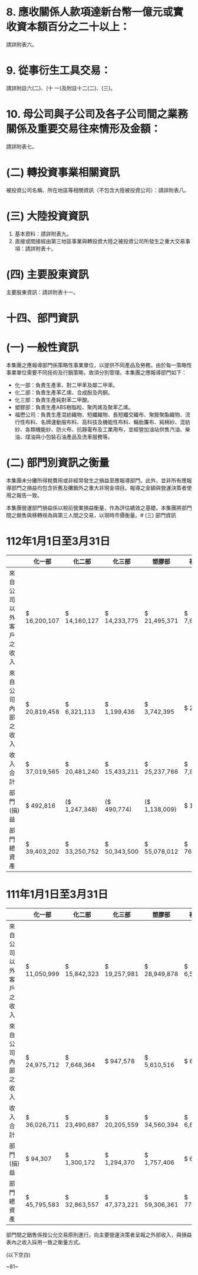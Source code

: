 # 8. 應收關係人款項達新台幣一億元或實收資本額百分之二十以上：

請詳附表六。

# 9. 從事衍生工具交易：

請詳附註六(二)、(十 一)及附註十二(二)、(三)。

# 10. 母公司與子公司及各子公司間之業務關係及重要交易往來情形及金額：

請詳附表七。

# (二) 轉投資事業相關資訊

被投資公司名稱、所在地區等相關資訊（不包含大陸被投資公司）：請詳附表八。

# (三) 大陸投資資訊

1. 基本資料：請詳附表九。
2. 直接或間接經由第三地區事業與轉投資大陸之被投資公司所發生之重大交易事項：請詳附表十。

# (四) 主要股東資訊

主要股東資訊：請詳附表十一。

# 十四、部門資訊

# (一) 一般性資訊

本集團之應報導部門係策略性事業單位，以提供不同產品及勞務。由於每一策略性事業單位需要不同技術及行銷策略，故須分別管理。本集團之應報導部門如下：

- 化一部：負責生產苯、對二甲苯及鄰二甲苯。
- 化二部：負責生產苯乙烯、合成酚及丙酮。
- 化三部：負責生產純對苯二甲酸。
- 塑膠部：負責生產ABS樹脂粒、聚丙烯及聚苯乙烯。
- 福懋公司：負責生產混紡織物、短纖織物、長短纖交織布、聚胺聚酯織物、流行性布料、名牌運動服布料、高科技及機能性布料、輪胎簾布、純棉紗、混紡紗、各類機能紗、防火布、抗靜電布及工業用布，並經營加油站供售汽油、柴油、煤油與小包裝石油產品及洗車服務等。

# (二) 部門別資訊之衡量

本集團未分攤所得稅費用或非經常發生之損益至應報導部門。此外，並非所有應報導部門之損益均包含折舊及攤銷外之重大非現金項目。報導之金額與營運決策者使用之報告一致。

本集團營運部門損益係以稅前營業損益衡量，作為評估績效之基礎。本集團將部門間之銷售與移轉視為與第三人間之交易，以現時市價衡量。# (三) 部門資訊

# 112年1月1日至3月31日

| |化一部|化二部|化三部|塑膠部|福懋公司|綠能部門|其他部門|調整及沖銷|合 計|
|---|---|---|---|---|---|---|---|---|---|
|來自公司以外客戶之收入|$ 16,200,107|$ 14,160,127|$ 14,233,775|$ 21,495,371|$ 7,652,703|$ 35,557|$ 9,251,186| |$ 83,028,826|
|來自公司內部之收入|$ 20,819,458|$ 6,321,113|$ 1,199,436|$ 3,742,395|$ 255,816|$ 8,881|$ 3,379,018|($ 35,726,117)| |
|收入合計|$ 37,019,565|$ 20,481,240|$ 15,433,211|$ 25,237,766|$ 7,908,519|$ 44,438|$ 12,630,204|($ 35,726,117)|$ 83,028,826|
|部門(損)益|$ 492,816|($ 1,247,348)|($ 490,774)|($ 1,138,009)|$ 122,677|$ 7,764|$ 300,042|$ 819,001|($ 1,133,831)|
|部門總資產|$ 39,403,202|$ 33,250,752|$ 50,343,500|$ 55,078,012|$ 76,025,519|$ 905,259|$ 433,276,621|($ 110,765,058)|$ 577,517,807|

# 111年1月1日至3月31日

| |化一部|化二部|化三部|塑膠部|福懋公司|綠能部門|其他部門|調整及沖銷|合 計|
|---|---|---|---|---|---|---|---|---|---|
|來自公司以外客戶之收入|$ 11,050,999|$ 15,842,323|$ 19,257,981|$ 28,949,878|$ 6,540,213|$ 34,242|$ 13,723,402| |$ 95,399,038|
|來自公司內部之收入|$ 24,975,712|$ 7,648,364|$ 947,578|$ 5,610,516|$ 62,528| |$ 4,332,554|($ 43,577,252)| |
|收入合計|$ 36,026,711|$ 23,490,687|$ 20,205,559|$ 34,560,394|$ 6,602,741|$ 34,242|$ 18,055,956|($ 43,577,252)|$ 95,399,038|
|部門(損)益|$ 94,307|$ 1,300,172|$ 1,294,370|$ 1,757,406|$ 634,361|$ 5,032|$ 5,657,666|($ 2,574,220)|$ 8,169,094|
|部門總資產|$ 45,795,583|$ 32,863,557|$ 47,373,221|$ 59,306,361|$ 77,040,801|$ 732,705|$ 484,784,114|($ 131,327,090)|$ 616,569,252|# (四) 部門損益之調節資訊

部門間之銷售係按公允交易原則進行。向主要營運決策者呈報之外部收入，與損益表內之收入採用一致之衡量方式。

(以下空白)

~81~